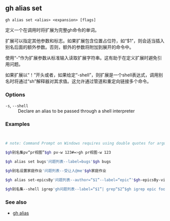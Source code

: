 

## gh alias set

```
gh alias set <alias> <expansion> [flags]
```

定义一个在调用时将扩展为完整gh命令的单词。

扩展可以指定其他参数和标志。如果扩展包含位置占位符，如“$1”，则会适当插入别名后面的额外参数。否则，额外的参数将附加到展开的命令中。

使用“-”作为扩展参数从标准输入读取扩展字符串。这有助于在定义扩展时避免引用问题。

如果扩展以“！”开头或者，如果给定“-shell”，则扩展是一个shell表达式，调用别名时将通过“sh”解释器对其求值。这允许通过管道和重定向链接多个命令。

### Options

<dl class="flags">
	<dt><code>-s</code>, <code>--shell</code></dt>
	<dd>Declare an alias to be passed through a shell interpreter</dd>
</dl>

### Examples

```bash


# note: Command Prompt on Windows requires using double quotes for arguments

$gh别名集pv“pr视图”$gh pv-w 123#=>gh pr视图-w 123

$gh alias set bugs'问题列表--label=bugs'$gh bugs

$gh别名设置家庭作业'问题列表--受让人@me'$gh家庭作业

$gh alias set-epicsBy'问题列表--author=“$1”--label=“epic”'$gh-epicsBy-vilmibm#=>gh问题列表--author=“vilmibm”--label=“epic”

$gh别名集--shell igrep'gh问题列表--label=“$1”| grep“$2”$gh igrep epic foo#=>gh问题列表--label=“epic”| grep“foo”
```


### See also

-   [gh alias](./gh_alias)
